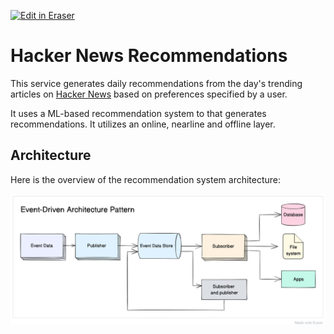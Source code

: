 [![Edit in Eraser](https://firebasestorage.googleapis.com/v0/b/second-petal-295822.appspot.com/o/images%2Fgithub%2FOpen%20in%20Eraser.svg?alt=media&token=968381c8-a7e7-472a-8ed6-4a6626da5501)](https://app.eraser.io/workspace/gmSH9Ha57034q6Dbl8W6)
# Hacker News Recommendations
This service generates daily recommendations from the day's trending articles on [﻿Hacker News](https://news.ycombinator.com/) based on preferences specified by a user.

It uses a ML-based recommendation system to that generates recommendations. It utilizes an online, nearline and offline layer. 

## Architecture
Here is the overview of the recommendation system architecture:

![Architecture](/.eraser/gmSH9Ha57034q6Dbl8W6___reS6fUv66LcKWYn8yV2OvCPvwSm2___---figure---4mho5AaTBeCFTJi5uQp-iQ.svg "Architecture")



















 


<!--- Eraser file: https://app.eraser.io/workspace/gmSH9Ha57034q6Dbl8W6 --->